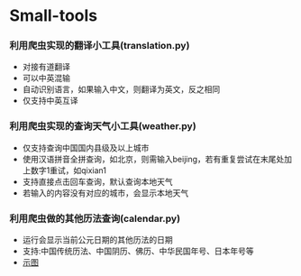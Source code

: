 # Small-tools

### 利用爬虫实现的翻译小工具(translation.py)
  - 对接有道翻译
  - 可以中英混输
  - 自动识别语言，如果输入中文，则翻译为英文，反之相同
  - 仅支持中英互译

### 利用爬虫实现的查询天气小工具(weather.py)
  - 仅支持查询中国国内县级及以上城市
  - 使用汉语拼音全拼查询，如北京，则需输入beijing，若有重复尝试在末尾处加上数字1重试，如qixian1
  - 支持直接点击回车查询，默认查询本地天气
  - 若输入的内容没有对应的城市，会显示本地天气
  
### 利用爬虫做的其他历法查询(calendar.py)
  - 运行会显示当前公元日期的其他历法的日期
  - 支持:中国传统历法、中国阴历、佛历、中华民国年号、日本年号等
  - [示图](http://ww1.sinaimg.cn/large/005WOYz1ly1ftpsnf48yvj30a603ht8n.jpg)
